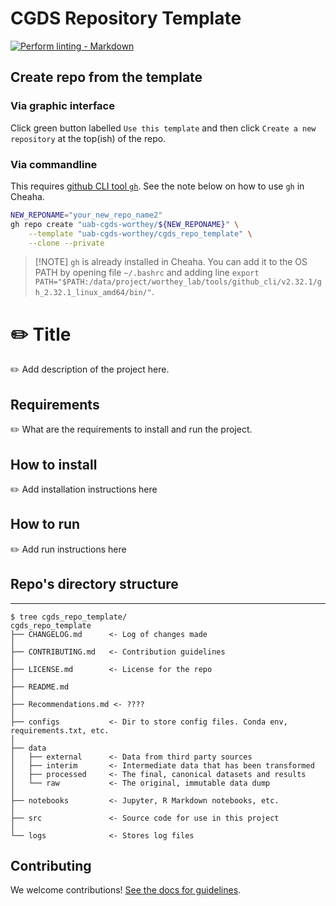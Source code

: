 # CGDS Repository Template

<!-- markdown-link-check-disable -->
[![Perform linting -
Markdown](https://github.com/uab-cgds-worthey/cgds_repo_template/actions/workflows/linting.yml/badge.svg)](https://github.com/uab-cgds-worthey/cgds_repo_template/actions/workflows/linting.yml)
<!-- markdown-link-check-enable -->

## Create repo from the template

### Via graphic interface

Click green button labelled `Use this template` and then click `Create a new repository` at the top(ish) of the repo.

### Via commandline

This requires [github CLI tool `gh`](https://cli.github.com/). See the note below on how to use `gh` in Cheaha.

```sh
NEW_REPONAME="your_new_repo_name2"
gh repo create "uab-cgds-worthey/${NEW_REPONAME}" \
    --template "uab-cgds-worthey/cgds_repo_template" \
    --clone --private
```

> [!NOTE] `gh` is already installed in Cheaha. You can add it to the OS PATH by opening file `~/.bashrc` and adding line
> `export PATH="$PATH:/data/project/worthey_lab/tools/github_cli/v2.32.1/gh_2.32.1_linux_amd64/bin/"`.

# :pencil2: Title

:pencil2: Add description of the project here.

## Requirements

:pencil2: What are the requirements to install and run the project.

## How to install

:pencil2: Add installation instructions here

## How to run

:pencil2: Add run instructions here

## Repo's directory structure
------------

```
$ tree cgds_repo_template/
cgds_repo_template
├── CHANGELOG.md      <- Log of changes made
│
├── CONTRIBUTING.md   <- Contribution guidelines
│
├── LICENSE.md        <- License for the repo
│
├── README.md
│
├── Recommendations.md <- ????
│
├── configs           <- Dir to store config files. Conda env, requirements.txt, etc.
│
├── data
│   ├── external      <- Data from third party sources
│   ├── interim       <- Intermediate data that has been transformed
│   ├── processed     <- The final, canonical datasets and results
│   └── raw           <- The original, immutable data dump
│
├── notebooks         <- Jupyter, R Markdown notebooks, etc.
│
├── src               <- Source code for use in this project
│
└── logs              <- Stores log files
```

## Contributing

We welcome contributions! [See the docs for guidelines](./CONTRIBUTING.md).
